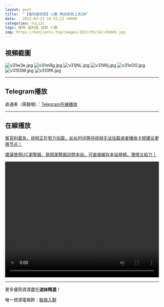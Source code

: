 ```yaml
---
layout: post
title:  "【福利姬视频】小鹿 黑丝粉色上衣ZW"
date:   2022-03-23 19:55:22 +0800
categories: FuLiJi
tags: 推特 福利姬 自慰 小鹿
img: https://kanjiantu.top/images/2022/03/24/v360dU.jpg
---
```



## 視頻截圖

![v31w3e.jpg](https://kanjiantu.top/images/2022/03/24/v31w3e.jpg)
![v31mRg.jpg](https://kanjiantu.top/images/2022/03/24/v31mRg.jpg)
![v31jNL.jpg](https://kanjiantu.top/images/2022/03/24/v31jNL.jpg)
![v31Wlj.jpg](https://kanjiantu.top/images/2022/03/24/v31Wlj.jpg)
![v31xOO.jpg](https://kanjiantu.top/images/2022/03/24/v31xOO.jpg)
![v315SM.jpg](https://kanjiantu.top/images/2022/03/24/v315SM.jpg)
![v310fK.jpg](https://kanjiantu.top/images/2022/03/24/v310fK.jpg)

* * *
## Telegram播放

直通車（需翻墻）：[Telegram在線播放](https://t.me/mimeijingxuan/292)

* * *
## 在線播放
<u>客官别着急，视频正在努力加载，如长时间等待视频无法加载或者播放卡顿建议更换节点！</u>

<u>建議使用UC瀏覽器、歐朋瀏覽器訪問本站，可直接緩存本站視頻，激情又給力！</u>
<center><video src="https://cdn.publer.io/uploads/videos/623a060fdb27970e87321c3c/655101b155c439606fd62c6b32b4c21f.mp4" width="100%" height="380px" controls="controls"></video></center>


* * *
更多優質資源盡在**迷妹精選**！

唯一資源電報群：[點我入群](https://t.me/mimeijingxuan)


